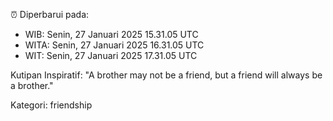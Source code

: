⏰ Diperbarui pada:
- WIB: Senin, 27 Januari 2025 15.31.05 UTC
- WITA: Senin, 27 Januari 2025 16.31.05 UTC
- WIT: Senin, 27 Januari 2025 17.31.05 UTC

Kutipan Inspiratif:
"A brother may not be a friend, but a friend will always be a brother."


Kategori: friendship

